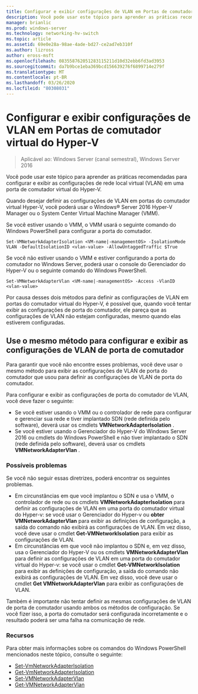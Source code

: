 ```yaml
---
title: Configurar e exibir configurações de VLAN em Portas de comutador virtual do Hyper-V
description: Você pode usar este tópico para aprender as práticas recomendadas para configurar e exibir as configurações de rede local virtual (VLAN) em uma porta do comutador virtual do Hyper-V no Windows Server 2016.
manager: brianlic
ms.prod: windows-server
ms.technology: networking-hv-switch
ms.topic: article
ms.assetid: 69e0e28a-98ae-4ade-bd27-ce2ad7eb310f
ms.author: lizross
author: eross-msft
ms.openlocfilehash: 083558762051283115211d10d32ebb6fd3ad3953
ms.sourcegitcommit: da7b9bce1eba369bcd156639276f6899714e279f
ms.translationtype: MT
ms.contentlocale: pt-BR
ms.lasthandoff: 03/26/2020
ms.locfileid: "80308031"
---
```

# <a name="configure-and-view-vlan-settings-on-hyper-v-virtual-switch-ports"></a>Configurar e exibir configurações de VLAN em Portas de comutador virtual do Hyper-V

>Aplicável ao: Windows Server (canal semestral), Windows Server 2016

Você pode usar este tópico para aprender as práticas recomendadas para configurar e exibir as configurações de rede local virtual (VLAN) em uma porta de comutador virtual do Hyper-V.

Quando desejar definir as configurações de VLAN em portas do comutador virtual Hyper-V, você poderá usar o Windows&reg; Server 2016 Hyper-V Manager ou o System Center Virtual Machine Manager (VMM).

Se você estiver usando o VMM, o VMM usará o seguinte comando do Windows PowerShell para configurar a porta do comutador.

```
Set-VMNetworkAdapterIsolation <VM-name|-managementOS> -IsolationMode VLAN -DefaultIsolationID <vlan-value> -AllowUntaggedTraffic $True
```
Se você não estiver usando o VMM e estiver configurando a porta do comutador no Windows Server, poderá usar o console do Gerenciador do Hyper-V ou o seguinte comando do Windows PowerShell.
```
Set-VMNetworkAdapterVlan <VM-name|-managementOS> -Access -VlanID <vlan-value>
```

Por causa desses dois métodos para definir as configurações de VLAN em portas do comutador virtual do Hyper-V, é possível que, quando você tentar exibir as configurações de porta do comutador, ele pareça que as configurações de VLAN não estejam configuradas, mesmo quando elas estiverem configuradas.

## <a name="use-the-same-method-to-configure-and-view-switch-port-vlan-settings"></a>Use o mesmo método para configurar e exibir as configurações de VLAN de porta de comutador

Para garantir que você não encontre esses problemas, você deve usar o mesmo método para exibir as configurações de VLAN de porta do comutador que usou para definir as configurações de VLAN de porta do comutador.

Para configurar e exibir as configurações de porta do comutador de VLAN, você deve fazer o seguinte:

- Se você estiver usando o VMM ou o controlador de rede para configurar e gerenciar sua rede e tiver implantado SDN (rede definida pelo software), deverá usar os cmdlets **VMNetworkAdapterIsolation** . 
- Se você estiver usando o Gerenciador do Hyper-V do Windows Server 2016 ou cmdlets do Windows PowerShell e não tiver implantado o SDN (rede definida pelo software), deverá usar os cmdlets **VMNetworkAdapterVlan** .

### <a name="possible-issues"></a>Possíveis problemas

Se você não seguir essas diretrizes, poderá encontrar os seguintes problemas.

- Em circunstâncias em que você implantou o SDN e usa o VMM, o controlador de rede ou os cmdlets **VMNetworkAdapterIsolation** para definir as configurações de VLAN em uma porta do comutador virtual do Hyper-v: se você usar o Gerenciador do Hyper-v ou **obter VMNetworkAdapterVlan** para exibir as definições de configuração, a saída do comando não exibirá as configurações de VLAN. Em vez disso, você deve usar o cmdlet **Get-VMNetworkIsolation** para exibir as configurações de VLAN.
- Em circunstâncias em que você não implantou o SDN e, em vez disso, usa o Gerenciador do Hyper-V ou os cmdlets **VMNetworkAdapterVlan** para definir as configurações de VLAN em uma porta do comutador virtual do Hyper-v: se você usar o cmdlet **Get-VMNetworkIsolation** para exibir as definições de configuração, a saída do comando não exibirá as configurações de VLAN. Em vez disso, você deve usar o cmdlet **Get VMNetworkAdapterVlan** para exibir as configurações de VLAN.

Também é importante não tentar definir as mesmas configurações de VLAN de porta de comutador usando ambos os métodos de configuração. Se você fizer isso, a porta do comutador será configurada incorretamente e o resultado poderá ser uma falha na comunicação de rede.

### <a name="resources"></a>Recursos

Para obter mais informações sobre os comandos do Windows PowerShell mencionados neste tópico, consulte o seguinte:

- [Set-VmNetworkAdapterIsolation](https://technet.microsoft.com/library/dn464283.aspx)
- [Get-VmNetworkAdapterIsolation](https://technet.microsoft.com/library/dn464277.aspx)
- [Set-VMNetworkAdapterVlan](https://technet.microsoft.com/library/hh848475.aspx)
- [Get-VMNetworkAdapterVlan](https://technet.microsoft.com/library/hh848516.aspx)





